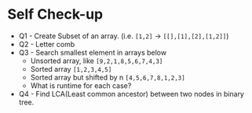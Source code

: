 # Self Check-up

* Q1 - Create Subset of an array. (i.e. `[1,2]` -> `[[],[1],[2],[1,2]]`)
* Q2 - Letter comb
* Q3 - Search smallest element in arrays below
  * Unsorted array, like `[9,2,1,8,5,6,7,4,3]`
  * Sorted array `[1,2,3,4,5]`
  * Sorted array but shifted by n `[4,5,6,7,8,1,2,3]`
  * What is runtime for each case?
* Q4 - Find LCA(Least common ancestor) between two nodes in binary tree.
